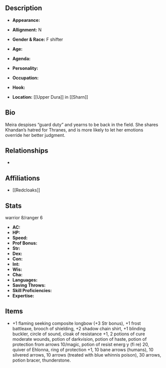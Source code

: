 ## Description
- **Appearance:** 

- **Allignment:** N

- **Gender & Race:** F shifter

- **Age:** 

- **Agenda:** 

- **Personality:** 

- **Occupation:** 

- **Hook:** 

- **Location:** [[Upper Dura]] in [[Sharn]]

## Bio
Meira despises “guard duty” and yearns to be back in the field. She shares Khandan’s hatred for Thranes, and is more likely to let her emotions override her better judgment.

## Relationships
- 

## Affiliations
- [[Redcloaks]]

## Stats
warrior 8/ranger 6
- **AC:** 
- **HP:** 
- **Speed:** 
- **Prof Bonus:** 
- **Str:** 
- **Dex:** 
- **Con:** 
- **Int:** 
- **Wis:** 
- **Cha:** 
- **Languages:** 
- **Saving Throws:** 
- **Skill Proficiencies:** 
- **Expertise:** 


## Items
- +1 flaming seeking composite longbow (+3 Str bonus), +1 frost battleaxe, brooch of shielding, +2 shadow chain shirt, +1 blinding buckler, circle of sound, cloak of resistance +1, 2 potions of cure moderate wounds, potion of darkvision, potion of haste, potion of protection from arrows 10/magic, potion of resist energ y (fi re) 20, quiver of Ehlonna, ring of protection +1, 10 bane arrows (humans), 10 silvered arrows, 10 arrows (treated with blue whinnis poison), 30 arrows, potion bracer, thunderstone.
